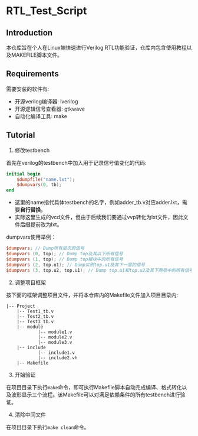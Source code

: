 # RTL_Test_Script

## Introduction

本仓库旨在个人在Linux端快速进行Verilog RTL功能验证，仓库内包含使用教程以及MAKEFILE脚本文件。

## Requirements

需要安装的软件有:
* 开源verilog编译器: iverilog
* 开源逻辑信号查看器: gtkwave
* 自动化编译工具: make

## Tutorial

1. 修改testbench

首先在verilog的testbench中加入用于记录信号值变化的代码:
```verilog
initial begin
    $dumpfile("name.lxt");
    $dumpvars(0, tb);
end
```
* 这里的name指代具体testbench的名字，例如adder_tb.v对应adder.lxt，需要**自行替换**。
* 实际这里生成的vcd文件，但由于后续我们要通过vvp转化为lxt文件，因此文件后缀提前改为lxt。

dumpvars使用举例：
```verilog
$dumpvars; // Dump所有层次的信号
$dumpvars (0, top); // Dump top及其以下所有信号
$dumpvars (1, top); // Dump top模块中的所有信号
$dumpvars (2, top.u1); // Dump实例top.u1及其下一层的信号
$dumpvars (3, top.u2, top.u1); // Dump top.u1和top.u2及其下两层中的所有信号
```

2. 调整项目框架

按下面的框架调整项目文件，并将本仓库内的Makefile文件加入项目目录内:

```
|-- Project
    |-- Test1_tb.v
    |-- Test2_tb.v
    |-- Test3_tb.v
    |-- module
            |-- module1.v
            |-- module2.v
            |-- module3.v
    |-- include
            |-- include1.v
            |-- include2.vh
    |-- Makefile
```

3. 开始验证

在项目目录下执行``make``命令，即可执行Makefile脚本自动完成编译、格式转化以及波形显示三个流程。该Makefile可以对满足依赖条件的所有testbench进行验证。

4. 清除中间文件

在项目目录下执行``make clean``命令。
